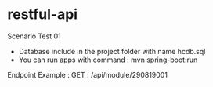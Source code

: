 # restful-api

Scenario Test 01

- Database include in the project folder with name hcdb.sql
- You can run apps with command : mvn spring-boot:run

Endpoint Example :
GET : /api/module/290819001
